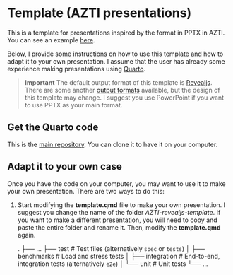 Template (AZTI presentations)
============================

This is a template for presentations inspired by the format in PPTX in AZTI. 
You can see an example [here](https://giancarlomcorrea.netlify.app/slides/azti-template/template#/title-slide).

Below, I provide some instructions on how to use this template and how to adapt it to your own presentation. 
I assume that the user has already some experience making presentations using [Quarto](https://quarto.org/).

> **Important**
> The default output format of this template is [Revealjs](https://quarto.org/docs/presentations/revealjs/). 
> There are some another [output formats](https://quarto.org/docs/presentations/) available,
> but the design of this template may change. I suggest you use PowerPoint if you want to use
> PPTX as your main format. 

## Get the Quarto code

This is the [main repository](https://github.com/GiancarloMCorrea/AZTI-revealjs-template). 
You can clone it to have it on your computer.

## Adapt it to your own case

Once you have the code on your computer, you may want to use it to make your own presentation. There are two ways to do this:

1. Start modifying the **template.qmd** file to make your own presentation. I suggest you change the name of the folder *AZTI-revealjs-template*.
If you want to make a different presentation, you will need to copy and paste the entire folder and rename it. Then, modify the **template.qmd** again.

    .
    ├── ...
    ├── test                    # Test files (alternatively `spec` or `tests`)
    │   ├── benchmarks          # Load and stress tests
    │   ├── integration         # End-to-end, integration tests (alternatively `e2e`)
    │   └── unit                # Unit tests
    └── ...